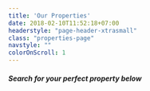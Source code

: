 ```yaml
---
title: 'Our Properties'
date: 2018-02-10T11:52:18+07:00
headerstyle: "page-header-xtrasmall"
class: "properties-page"
navstyle: ""
colorOnScroll: 1
---
```

#### _Search for your perfect property below_